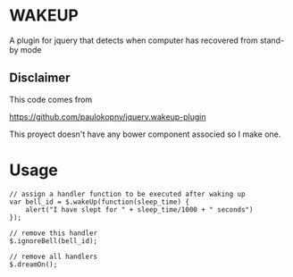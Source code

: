 # WAKEUP 

A plugin for jquery that detects when computer has recovered from stand-by mode

## Disclaimer

This code comes from 

https://github.com/paulokopny/jquery.wakeup-plugin

This proyect doesn't have any bower component associed so I make one.

Usage
=====

```
// assign a handler function to be executed after waking up
var bell_id = $.wakeUp(function(sleep_time) {
    alert("I have slept for " + sleep_time/1000 + " seconds")
});

// remove this handler
$.ignoreBell(bell_id);

// remove all handlers
$.dreamOn();

```
